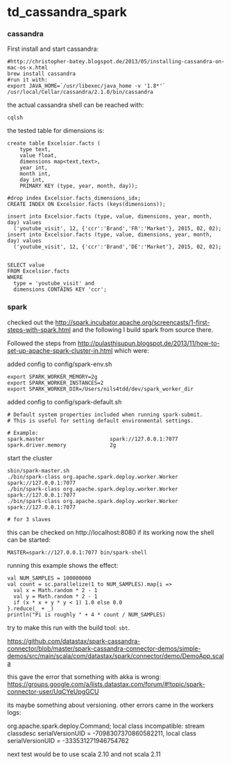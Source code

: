# td_cassandra_spark

### cassandra

First install and start cassandra:

    #http://christopher-batey.blogspot.de/2013/05/installing-cassandra-on-mac-os-x.html
    brew install cassandra
    #run it with:
    export JAVA_HOME=`/usr/libexec/java_home -v '1.8*'`
    /usr/local/Cellar/cassandra/2.1.0/bin/cassandra

the actual cassandra shell can be reached with:

    cqlsh

the tested table for dimensions is:

    create table Excelsior.facts (
        type text,
        value float,
        dimensions map<text,text>,
        year int,
        month int,
        day int,
        PRIMARY KEY (type, year, month, day));

    #drop index Excelsior.facts_dimensions_idx;
    CREATE INDEX ON Excelsior.facts (keys(dimensions));

    insert into Excelsior.facts (type, value, dimensions, year, month, day) values
      ('youtube_visit', 12, {'ccr':'Brand','FR':'Market'}, 2015, 02, 02);
    insert into Excelsior.facts (type, value, dimensions, year, month, day) values
      ('youtube_visit', 12, {'ccr':'Brand','DE':'Market'}, 2015, 02, 02);


    SELECT value
    FROM Excelsior.facts
    WHERE
      type = 'youtube_visit' and
      dimensions CONTAINS KEY 'ccr';

### spark

checked out the http://spark.incubator.apache.org/screencasts/1-first-steps-with-spark.html and the following
I build spark from source there.

Followed the steps from http://pulasthisupun.blogspot.de/2013/11/how-to-set-up-apache-spark-cluster-in.html which were:

added config to config/spark-env.sh

    export SPARK_WORKER_MEMORY=2g
    export SPARK_WORKER_INSTANCES=2
    export SPARK_WORKER_DIR=/Users/nils4tdd/dev/spark_worker_dir

added config to config/spark-default.sh

    # Default system properties included when running spark-submit.
    # This is useful for setting default environmental settings.

    # Example:
    spark.master                     spark://127.0.0.1:7077
    spark.driver.memory              2g

start the cluster

    sbin/spark-master.sh
    ./bin/spark-class org.apache.spark.deploy.worker.Worker spark://127.0.0.1:7077
    ./bin/spark-class org.apache.spark.deploy.worker.Worker spark://127.0.0.1:7077
    ./bin/spark-class org.apache.spark.deploy.worker.Worker spark://127.0.0.1:7077

    # for 3 slaves

this can be checked on http://localhost:8080 if its working
now the shell can be started:

    MASTER=spark://127.0.0.1:7077 bin/spark-shell

running this example shows the effect:

    val NUM_SAMPLES = 100000000
    val count = sc.parallelize(1 to NUM_SAMPLES).map{i =>
      val x = Math.random * 2 - 1
      val y = Math.random * 2 - 1
      if (x * x + y * y < 1) 1.0 else 0.0
    }.reduce(_ + _)
    println("Pi is roughly " + 4 * count / NUM_SAMPLES)

try to make this run with the build tool: `sbt`.

https://github.com/datastax/spark-cassandra-connector/blob/master/spark-cassandra-connector-demos/simple-demos/src/main/scala/com/datastax/spark/connector/demo/DemoApp.scala

this gave the error that something with akka is wrong:
https://groups.google.com/a/lists.datastax.com/forum/#!topic/spark-connector-user/UqCYeUpgGCU

its maybe something about versioning.
other errors came in the workers logs:

org.apache.spark.deploy.Command; local class incompatible: stream classdesc serialVersionUID = -7098307370860582211, local class serialVersionUID = -333531271946754762

next test would be to use scala 2.10 and not scala 2.11